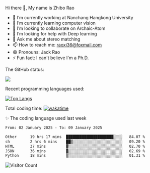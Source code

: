 Hi there 👋, My name is Zhibo Rao
- 🔭 I’m currently working at Nanchang Hangkong University
- 🌱 I’m currently learning computer vision
- 👯 I’m looking to collaborate on Archaic-Atom
- 🤔 I’m looking for help with Deep learning
- 💬 Ask me about stereo matching
- 📫 How to reach me: raoxi36@foxmail.com
- 😄 Pronouns: Jack Rao
- ⚡ Fun fact: I can't believe I'm a Ph.D.

The GitHub status:

![](https://github-readme-stats.vercel.app/api?username=ZhiboRao)

Recent programming languages used:

[![Top Langs](https://github-readme-stats.vercel.app/api/top-langs/?username=ZhiboRao&layout=compact)](https://github.com/anuraghazra/github-readme-stats)

Total coding time: [![wakatime](https://wakatime.com/badge/user/51ec5ec7-4742-4243-9eea-732ade32c0b7.svg)](https://wakatime.com/@51ec5ec7-4742-4243-9eea-732ade32c0b7)

✨ The coding language used last week 
<!--START_SECTION:waka-->

```txt
From: 02 January 2025 - To: 09 January 2025

Other      19 hrs 17 mins  █████████████████████░░░░   84.07 %
sh         2 hrs 6 mins    ██▒░░░░░░░░░░░░░░░░░░░░░░   09.20 %
HTML       37 mins         ▓░░░░░░░░░░░░░░░░░░░░░░░░   02.70 %
JSON       36 mins         ▓░░░░░░░░░░░░░░░░░░░░░░░░   02.69 %
Python     18 mins         ▒░░░░░░░░░░░░░░░░░░░░░░░░   01.31 %
```

<!--END_SECTION:waka-->

![Visitor Count](https://profile-counter.glitch.me/Raohaocheng/count.svg)
